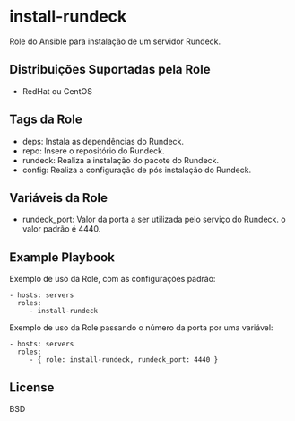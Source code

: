 install-rundeck
=========

Role do Ansible para instalação de um servidor Rundeck.

Distribuições Suportadas pela Role
------------

- RedHat ou CentOS


Tags da Role 
--------------

- deps: Instala as dependências do Rundeck.
- repo: Insere o repositório do Rundeck.
- rundeck: Realiza a instalação do pacote do Rundeck.
- config: Realiza a configuração de pós instalação do Rundeck.


Variáveis da Role 
--------------

- rundeck_port: Valor da porta a ser utilizada pelo serviço do Rundeck. o valor padrão é 4440.


Example Playbook
----------------

Exemplo de uso da Role, com as configurações padrão:

    - hosts: servers
      roles:
         - install-rundeck

Exemplo de uso da Role passando o número da porta por uma variável:

    - hosts: servers
      roles:
         - { role: install-rundeck, rundeck_port: 4440 }

License
-------

BSD
